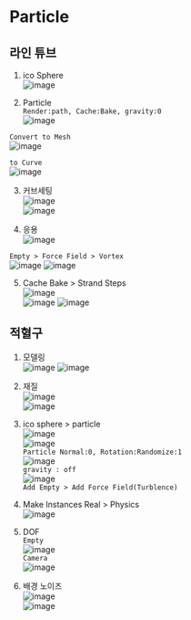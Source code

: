 Particle
============

라인 튜브 
----------
1. ico Sphere  
![image](https://user-images.githubusercontent.com/30430227/132629225-de709860-db0d-4961-8f27-44045596c465.png)  


2. Particle  
`Render:path, Cache:Bake, gravity:0`  
![image](https://user-images.githubusercontent.com/30430227/132629753-76bc9133-a54c-4bd2-b886-3632a9899145.png)  

`Convert to Mesh`  
![image](https://user-images.githubusercontent.com/30430227/132629834-936727d3-45fc-4949-9f3e-511795749372.png)

`to Curve`  
![image](https://user-images.githubusercontent.com/30430227/132629979-03d8a1f0-2ec7-4485-bf2e-13b8f958846e.png)  

3. 커브세팅  
![image](https://user-images.githubusercontent.com/30430227/132630309-147b366a-5094-4644-bf8f-fffef7a68aec.png)  
![image](https://user-images.githubusercontent.com/30430227/132630357-e47041c5-e98d-4810-b92c-7f8dc175757f.png)  

4. 응용  
![image](https://user-images.githubusercontent.com/30430227/132631804-e1bcbb54-5881-466e-8d78-72931698dcc5.png)  

`Empty > Force Field > Vortex`   
![image](https://user-images.githubusercontent.com/30430227/132631146-a967f0ef-4289-4948-b717-1cbc52dc1b72.png)
![image](https://user-images.githubusercontent.com/30430227/132631160-cd871d43-b655-4c24-9f95-6631721ece9b.png)  


5. Cache Bake > Strand Steps  
![image](https://user-images.githubusercontent.com/30430227/132631430-c9d826d5-7a5b-4b44-bba1-fd14da44cd69.png)  
![image](https://user-images.githubusercontent.com/30430227/132631496-802d766a-b0af-47be-b6f0-d6d226a7ee1b.png)
![image](https://user-images.githubusercontent.com/30430227/132631708-cc1c273f-ccb2-479f-bb82-d1cb8027bf81.png)  



적혈구
--------
1. 모델링  
![image](https://user-images.githubusercontent.com/30430227/132632421-304e95d7-4ca6-4ea6-acdf-9147a8148443.png)
![image](https://user-images.githubusercontent.com/30430227/132632602-a8949259-f3b8-48ac-9faf-0cb086d837f8.png)  

2. 재질  
![image](https://user-images.githubusercontent.com/30430227/132635387-88e49333-1ad3-450d-9cf2-6e389e89b892.png)  
![image](https://user-images.githubusercontent.com/30430227/132635366-04adee31-24fe-489e-973d-364b594d8357.png)  


3. ico sphere > particle  
![image](https://user-images.githubusercontent.com/30430227/132635654-482dcdb5-bec7-4b40-82f2-62ef4fcc7730.png)  
![image](https://user-images.githubusercontent.com/30430227/132635691-0e9cf537-cb13-402a-9963-71c412c4854a.png)  
`Particle Normal:0, Rotation:Randomize:1`  
![image](https://user-images.githubusercontent.com/30430227/132637233-e4173620-62b7-4795-8d27-f162b04f6c1d.png)  
`gravity : off`  
![image](https://user-images.githubusercontent.com/30430227/132637285-8d5c1a56-40a1-4d6a-a046-28742ada57d3.png)  
`Add Empty > Add Force Field(Turblence)`  


4. Make Instances Real > Physics  
![image](https://user-images.githubusercontent.com/30430227/132638156-b878e0d3-fd91-4ff6-bc0e-a0f54f80048f.png)

5. DOF  
`Empty`  
![image](https://user-images.githubusercontent.com/30430227/132640532-97483d54-7010-4f4b-af62-f3598053d881.png)  
`Camera`  
![image](https://user-images.githubusercontent.com/30430227/132640575-78a1521f-acec-49e6-bbdf-1ae940bf7e6d.png)  

6. 배경 노이즈  
![image](https://user-images.githubusercontent.com/30430227/132641110-c6ec4407-c990-4f26-ac12-872b039c1270.png)  
![image](https://user-images.githubusercontent.com/30430227/132641151-0c92428b-0d8d-4c95-b83e-8f1b020f8cf2.png)  










